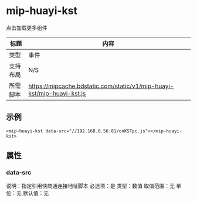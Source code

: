 # mip-huayi-kst

点击加载更多组件

|标题|内容|
|----|----|
|类型|事件|
|支持布局|N/S|
|所需脚本|https://mipcache.bdstatic.com/static/v1/mip-huayi-kst/mip-huayi-kst.js|

## 示例


```
<mip-huayi-kst data-src="//192.168.0.56:81/onKSTpc.js"></mip-huayi-kst>
```
## 属性

### data-src
说明：指定引用快商通连接地址脚本
必选项：是
类型：数值
取值范围：无
单位：无
默认值：无

